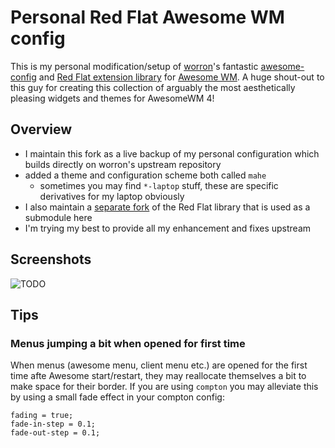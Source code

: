 # Personal Red Flat Awesome WM config

This is my personal modification/setup of [worron](https://github.com/worron)'s fantastic [awesome-config](https://github.com/worron/awesome-config) and [Red Flat extension library](https://github.com/worron/redflat) for [Awesome WM](http://awesome.naquadah.org).
A huge shout-out to this guy for creating this collection of arguably the most aesthetically pleasing widgets and themes for AwesomeWM 4!

## Overview

- I maintain this fork as a live backup of my personal configuration which builds directly on worron's upstream repository
- added a theme and configuration scheme both called `mahe`
    - sometimes you may find `*-laptop` stuff, these are specific derivatives for my laptop obviously
- I also maintain a [separate fork](](https://github.com/M4he/redflat)) of the Red Flat library that is used as a submodule here
- I'm trying my best to provide all my enhancement and fixes upstream

## Screenshots

![TODO](#)

## Tips

### Menus jumping a bit when opened for first time

When menus (awesome menu, client menu etc.) are opened for the first time afte Awesome start/restart, they may reallocate themselves a bit to make space for their border. If you are using `compton` you may alleviate this by using a small fade effect in your compton config:

    fading = true;                                                                  
    fade-in-step = 0.1;                                       
    fade-out-step = 0.1;